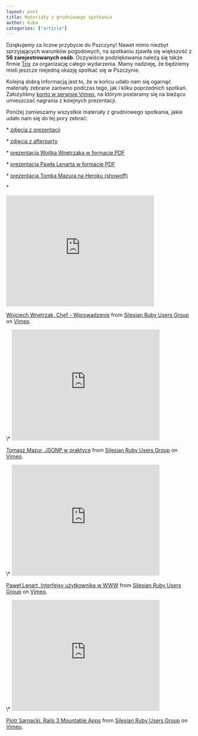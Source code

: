 ```yaml
---
layout: post
title: Materiały z grudniowego spotkania
author: Kuba
categories: ["article"]
---
```


Dziękujemy za liczne przybycie do Pszczyny! Nawet mimo niezbyt
sprzyjających warunków pogodowych, na spotkaniu zjawiła się większość z
**56 zarejestrowanych osób**. Oczywiście podziękowania należą się także
firmie [Trix](http://trix.pl/) za organizację całego wydarzenia. Mamy
nadzieję, że będziemy mieli jeszcze niejedną okazję spotkać się w
Pszczynie.

Kolejną dobrą informacją jest to, że w końcu udało nam się ogarnąć
materiały zebrane zarówno podczas tego, jak i kilku poprzednich spotkań.
Założyliśmy [konto w serwisie Vimeo](https://vimeo.com/srug), na którym
postaramy się na bieżąco umieszczać nagrania z kolejnych prezentacji.

Poniżej zamieszamy wszystkie materiały z grudniowego spotkania, jakie
udało nam się do tej pory zebrać:

\* [zdjęcia z
prezentacji](http://picasaweb.google.com/j.jarczok/SRUGPszczyna03122010)

\* [zdjęcia z
afterparty](http://www.flickr.com/photos/selleo-custom-web-development/sets/72157625532498274/)

\* [prezentacja Wojtka Wnętrzaka w formacie
PDF](/assets/wojciech-wnetrzak-chef-wprowadzenie.pdf)

\* [prezentacja Pawła Lenarta w formacie
PDF](/assets/pawel-lenart-interfejsy-w-www.pdf)

\* [prezentacja Tomka Mazura na Heroku
(showoff)](http://jsonptricks.heroku.com/)

\*
<iframe src="https://player.vimeo.com/video/17466087" width="400" height="300" frameborder="0"></iframe>

<p>
<a href="https://vimeo.com/17466087">Wojciech Wnętrzak, Chef -
Wprowadzenie</a> from <a href="https://vimeo.com/srug">Silesian Ruby
Users Group</a> on <a href="https://vimeo.com">Vimeo</a>.

</p>
\*
<iframe src="https://player.vimeo.com/video/17468001" width="400" height="300" frameborder="0"></iframe>

<p>
<a href="https://vimeo.com/17468001">Tomasz Mazur, JSONP w praktyce</a>
from <a href="https://vimeo.com/srug">Silesian Ruby Users Group</a> on
<a href="https://vimeo.com">Vimeo</a>.

</p>
\*
<iframe src="https://player.vimeo.com/video/17488524" width="400" height="300" frameborder="0"></iframe>

<p>
<a href="https://vimeo.com/17488524">Paweł Lenart, Interfejsy użytkownika
w WWW</a> from <a href="https://vimeo.com/srug">Silesian Ruby Users
Group</a> on <a href="https://vimeo.com">Vimeo</a>.

</p>
\*
<iframe src="https://player.vimeo.com/video/17634826" width="400" height="300" frameborder="0"></iframe>

<p>
<a href="https://vimeo.com/17634826">Piotr Sarnacki, Rails 3 Mountable
Apps</a> from <a href="https://vimeo.com/srug">Silesian Ruby Users
Group</a> on <a href="https://vimeo.com">Vimeo</a>.

</p>

